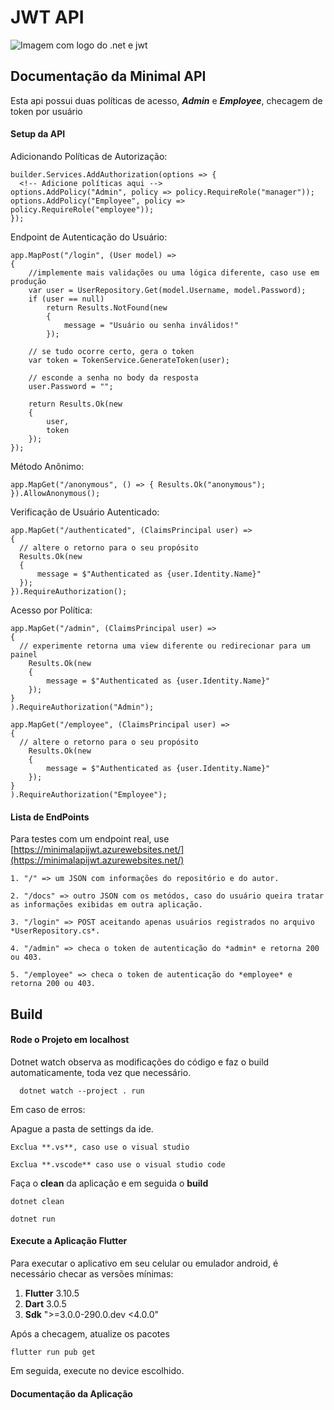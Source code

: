 # JWT API
![Imagem com logo do .net e jwt](https://referbruv.com/wp-content/uploads/2022/05/jwt-dotnetcore-banner.png)
  ## Documentação da Minimal API

  Esta api possui duas políticas de acesso, ***Admin*** e ***Employee***, checagem de token por usuário
  #### Setup da API
  Adicionando Políticas de Autorização:   
    
    builder.Services.AddAuthorization(options => {
      <!-- Adicione políticas aqui -->
    options.AddPolicy("Admin", policy => policy.RequireRole("manager"));
    options.AddPolicy("Employee", policy => policy.RequireRole("employee"));
    }); 


  Endpoint de Autenticação do Usuário:
    
    
    app.MapPost("/login", (User model) =>
    {
        //implemente mais validações ou uma lógica diferente, caso use em produção
        var user = UserRepository.Get(model.Username, model.Password);
        if (user == null)
            return Results.NotFound(new
            {
                message = "Usuário ou senha inválidos!"
            });

        // se tudo ocorre certo, gera o token
        var token = TokenService.GenerateToken(user);

        // esconde a senha no body da resposta
        user.Password = "";

        return Results.Ok(new
        {
            user,
            token
        });
    });
 

  Método Anônimo:
    
    app.MapGet("/anonymous", () => { Results.Ok("anonymous"); }).AllowAnonymous();


  Verificação de Usuário Autenticado:
    
    app.MapGet("/authenticated", (ClaimsPrincipal user) =>
    {
      // altere o retorno para o seu propósito
      Results.Ok(new
      {
          message = $"Authenticated as {user.Identity.Name}"
      });
    }).RequireAuthorization();

  Acesso por Política:
  
    app.MapGet("/admin", (ClaimsPrincipal user) =>
    {
      // experimente retorna uma view diferente ou redirecionar para um painel  
        Results.Ok(new
        {
            message = $"Authenticated as {user.Identity.Name}"
        });
    }
    ).RequireAuthorization("Admin");

    app.MapGet("/employee", (ClaimsPrincipal user) =>
    {
      // altere o retorno para o seu propósito
        Results.Ok(new
        {
            message = $"Authenticated as {user.Identity.Name}"
        });
    }
    ).RequireAuthorization("Employee"); 
  #### Lista de EndPoints
  Para testes com um endpoint real, use [https://minimalapijwt.azurewebsites.net/](https://minimalapijwt.azurewebsites.net/)

    1. "/" => um JSON com informações do repositório e do autor.
    
    2. "/docs" => outro JSON com os metódos, caso do usuário queira tratar as informações exibidas em outra aplicação.

    3. "/login" => POST aceitando apenas usuários registrados no arquivo *UserRepository.cs*.

    4. "/admin" => checa o token de autenticação do *admin* e retorna 200 ou 403.

    5. "/employee" => checa o token de autenticação do *employee* e retorna 200 ou 403.
   
  ## Build 

  #### Rode o Projeto em localhost
  
  Dotnet watch observa as modificações do código e faz o build automaticamente, toda vez que necessário.
 
      dotnet watch --project . run
  
  Em caso de erros:
  
  Apague a pasta de settings da ide.
  
    Exclua **.vs**, caso use o visual studio 
  
    Exclua **.vscode** caso use o visual studio code
  
  Faça o **clean** da aplicação e em seguida o **build**

    dotnet clean 

    dotnet run

  #### Execute a Aplicação Flutter

  Para executar o aplicativo em seu celular ou emulador android, é necessário checar as versões mínimas:

  1. **Flutter** 3.10.5 
  2. **Dart** 3.0.5
  3. **Sdk** ">=3.0.0-290.0.dev <4.0.0"
  
  Após a checagem, atualize os pacotes

    flutter run pub get
  
  Em seguida, execute no device escolhido.

  #### Documentação da Aplicação

